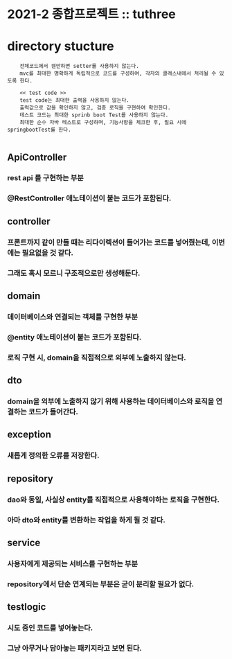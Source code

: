 # 2021-2 종합프로젝트 :: tuthree

# directory stucture

```
    전체코드에서 웬만하면 setter를 사용하지 않는다.
    mvc를 최대한 명확하게 독립적으로 코드를 구성하여, 각자의 클래스내에서 처리될 수 있도록 한다.
    
    << test code >>
    test code는 최대한 출력을 사용하지 않는다.
    출력값으로 값을 확인하지 않고, 검증 로직을 구현하여 확인한다.
    테스트 코드는 최대한 sprinb boot Test를 사용하지 않는다.
    최대한 순수 자바 테스트로 구성하며, 기능사항을 체크한 후, 필요 시에 springbootTest를 한다.
    
```

## ApiController
### rest api 를 구현하는 부분
### @RestController 애노테이션이 붙는 코드가 포함된다.

## controller
### 프론트까지 같이 만들 때는 리다이렉션이 들어가는 코드를 넣어줬는데, 이번에는 필요없을 것 같다.
### 그래도 혹시 모르니 구조적으로만 생성해둔다.

## domain
### 데이터베이스와 연결되는 객체를 구현한 부분
### @entity 애노테이션이 붙는 코드가 포함된다.
### 로직 구현 시, domain을 직접적으로 외부에 노출하지 않는다.

## dto
### domain을 외부에 노출하지 않기 위해 사용하는 데이터베이스와 로직을 연결하는 코드가 들어간다.

## exception
### 새롭게 정의한 오류를 저장한다.

## repository
### dao와 동일, 사실상 entity를 직접적으로 사용해야하는 로직을 구현한다.
### 아마 dto와 entity를 변환하는 작업을 하게 될 것 같다.

## service
### 사용자에게 제공되는 서비스를 구현하는 부분
### repository에서 단순 연계되는 부분은 굳이 분리할 필요가 없다.

## testlogic
### 시도 중인 코드를 넣어놓는다.
### 그냥 아무거나 담아놓는 패키지라고 보면 된다.
